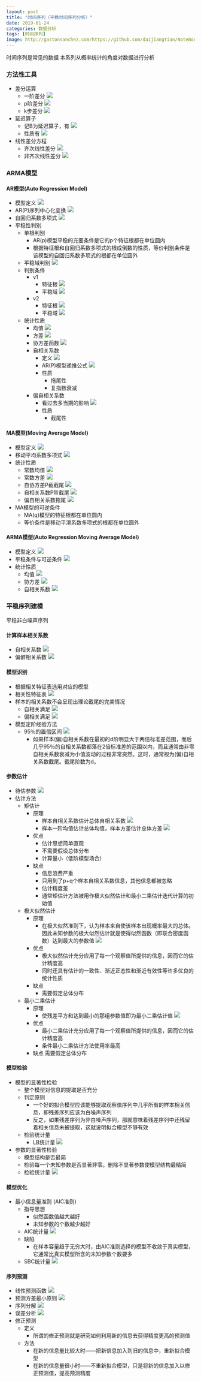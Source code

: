 ```yaml
---
layout: post
title: "时间序列（平稳时间序列分析）"
date: 2019-01-24
categories: 数据分析
tags: [时间序列]
image: http://gastonsanchez.com/https://github.com/daijiangtian/NoteBook/blob/master/机器学习/时间序列/https://github.com/daijiangtian/NoteBook/blob/master/机器学习/时间序列/images/blog/mathjax_logo.png?raw=true?raw=true
---
```


时间序列是常见的数据 本系列从概率统计的角度对数据进行分析

<!-- more -->

### 方法性工具
* 差分运算
    * 一阶差分
        ![](https://github.com/daijiangtian/NoteBook/blob/master/机器学习/时间序列/images/图片9.png?raw=true)
    * p阶差分
        ![](https://github.com/daijiangtian/NoteBook/blob/master/机器学习/时间序列/images/图片10.png?raw=true)
    * k步差分 
        ![](https://github.com/daijiangtian/NoteBook/blob/master/机器学习/时间序列/images/图片11.png?raw=true)
* 延迟算子
    * 记B为延迟算子，有 
        ![](https://github.com/daijiangtian/NoteBook/blob/master/机器学习/时间序列/images/图片12.png?raw=true)
    * 性质有
        ![](https://github.com/daijiangtian/NoteBook/blob/master/机器学习/时间序列/images/图片14.png?raw=true)
* 线性差分方程
    * 齐次线性差分
        ![](https://github.com/daijiangtian/NoteBook/blob/master/机器学习/时间序列/images/图片13.png?raw=true)
    * 非齐次线性差分
        ![](https://github.com/daijiangtian/NoteBook/blob/master/机器学习/时间序列/images/图片15.png?raw=true)
### ARMA模型

#### AR模型(Auto Regression Model)
* 模型定义
    ![](https://github.com/daijiangtian/NoteBook/blob/master/机器学习/时间序列/images/图片18.png?raw=true)
* AR(P)序列中心化变换
    ![](https://github.com/daijiangtian/NoteBook/blob/master/机器学习/时间序列/images/图片16.png?raw=true)
* 自回归系数多项式
    ![](https://github.com/daijiangtian/NoteBook/blob/master/机器学习/时间序列/images/图片17.png?raw=true)
* 平稳性判别
    * 单根判别
        * AR(p)模型平稳的充要条件是它的p个特征根都在单位圆内
        * 根据特征根和自回归系数多项式的根成倒数的性质，等价判别条件是该模型的自回归系数多项式的根都在单位圆外
    * 平稳域判别 
        ![](https://github.com/daijiangtian/NoteBook/blob/master/机器学习/时间序列/images/图片19.png?raw=true)
    * 判别条件
        * v1
            * 特征根
                ![](https://github.com/daijiangtian/NoteBook/blob/master/机器学习/时间序列/images/图片20.png?raw=true)
             * 平稳域
                ![](https://github.com/daijiangtian/NoteBook/blob/master/机器学习/时间序列/images/图片21.png?raw=true)
        * v2
            * 特征根
                ![](https://github.com/daijiangtian/NoteBook/blob/master/机器学习/时间序列/images/图片23.png?raw=true)
             * 平稳域
                ![](https://github.com/daijiangtian/NoteBook/blob/master/机器学习/时间序列/images/图片24.png?raw=true)
    * 统计性质
        * 均值
            ![](https://github.com/daijiangtian/NoteBook/blob/master/机器学习/时间序列/images/图片25.png?raw=true)
        * 方差
            ![](https://github.com/daijiangtian/NoteBook/blob/master/机器学习/时间序列/images/图片26.png?raw=true)
        * 协方差函数
            ![](https://github.com/daijiangtian/NoteBook/blob/master/机器学习/时间序列/images/图片27.png?raw=true)
        * 自相关系数
            * 定义
                ![](https://github.com/daijiangtian/NoteBook/blob/master/机器学习/时间序列/images/图片30.png?raw=true)
            * AR(P)模型递推公式
                ![](https://github.com/daijiangtian/NoteBook/blob/master/机器学习/时间序列/images/图片31.png?raw=true)
            * 性质
                * 拖尾性
                * 复指数衰减
        * 偏自相关系数
            * 看过去多当期的影响
            ![](https://github.com/daijiangtian/NoteBook/blob/master/机器学习/时间序列/images/图片32.png?raw=true)
            * 性质
                * 截尾性
#### MA模型(Moving Average Model)
* 模型定义
    ![](https://github.com/daijiangtian/NoteBook/blob/master/机器学习/时间序列/images/图片33.png?raw=true)
* 移动平均系数多项式
    ![](https://github.com/daijiangtian/NoteBook/blob/master/机器学习/时间序列/images/图片34.png?raw=true)
* 统计性质
    * 常数均值
        ![](https://github.com/daijiangtian/NoteBook/blob/master/机器学习/时间序列/images/图片35.png?raw=true)
    * 常数方差
        ![](https://github.com/daijiangtian/NoteBook/blob/master/机器学习/时间序列/images/图片36.png?raw=true)
    * 自协方差P截截尾
        ![](https://github.com/daijiangtian/NoteBook/blob/master/机器学习/时间序列/images/图片37.png?raw=true)
    * 自相关系数P阶截尾
        ![](https://github.com/daijiangtian/NoteBook/blob/master/机器学习/时间序列/images/图片38.png?raw=true)
    * 偏自相关系数拖尾
        ![](https://github.com/daijiangtian/NoteBook/blob/master/机器学习/时间序列/images/图片39.png?raw=true)
* MA模型的可逆条件
    * MA(q)模型的特征根都在单位圆内
    * 等价条件是移动平滑系数多项式的根都在单位圆外

#### ARMA模型(Auto Regression Moving Average Model)
* 模型定义
    ![](https://github.com/daijiangtian/NoteBook/blob/master/机器学习/时间序列/images/图片40.png?raw=true)
* 平稳条件与可逆条件
    ![](https://github.com/daijiangtian/NoteBook/blob/master/机器学习/时间序列/images/图片41.png?raw=true)
* 统计性质
    * 均值
        ![](https://github.com/daijiangtian/NoteBook/blob/master/机器学习/时间序列/images/图片42.png?raw=true)
    * 协方差
        ![](https://github.com/daijiangtian/NoteBook/blob/master/机器学习/时间序列/images/图片43.png?raw=true)
    * 自相关系数
        ![](https://github.com/daijiangtian/NoteBook/blob/master/机器学习/时间序列/images/图片44.png?raw=true)


### 平稳序列建模 
平稳非白噪声序列
#### 计算样本相关系数
* 自相关系数
    ![](https://github.com/daijiangtian/NoteBook/blob/master/机器学习/时间序列/images/图片46.png?raw=true)
* 偏僻相关系数
    ![](https://github.com/daijiangtian/NoteBook/blob/master/机器学习/时间序列/images/图片47.png?raw=true)
#### 模型识别
* 根据相关特征表选用对应的模型
* 相关性特征表
    ![](https://github.com/daijiangtian/NoteBook/blob/master/机器学习/时间序列/images/图片45.png?raw=true)
* 样本的相关系数不会呈现出理论截尾的完美情况
    * 自相关满足
        ![](https://github.com/daijiangtian/NoteBook/blob/master/机器学习/时间序列/images/图片48.png?raw=true)
    * 偏相关满足
        ![](https://github.com/daijiangtian/NoteBook/blob/master/机器学习/时间序列/images/图片49.png?raw=true)
* 模型定阶经验方法
    * 95％的置信区间
         ![](https://github.com/daijiangtian/NoteBook/blob/master/机器学习/时间序列/images/图片50.png?raw=true)
         * 如果样本(偏)自相关系数在最初的d阶明显大于两倍标准差范围，而后几乎95％的自相关系数都落在2倍标准差的范围以内，而且通常由非零自相关系数衰减为小值波动的过程非常突然。这时，通常视为(偏)自相关系数截尾。截尾阶数为d。

#### 参数估计
* 待估参数
    ![](https://github.com/daijiangtian/NoteBook/blob/master/机器学习/时间序列/images/图片51.png?raw=true)
* 估计方法
    * 矩估计
        * 原理
            * 样本自相关系数估计总体自相关系数
                ![](https://github.com/daijiangtian/NoteBook/blob/master/机器学习/时间序列/images/图片52.png?raw=true)
            * 样本一阶均值估计总体均值，样本方差估计总体方差
                ![](https://github.com/daijiangtian/NoteBook/blob/master/机器学习/时间序列/images/图片53.png?raw=true)
        * 优点
            * 估计思想简单直观
            * 不需要假设总体分布
            * 计算量小（低阶模型场合）
        * 缺点
            * 信息浪费严重
            * 只用到了p+q个样本自相关系数信息，其他信息都被忽略
            * 估计精度差
            * 通常矩估计方法被用作极大似然估计和最小二乘估计迭代计算的初始值 
    * 极大似然估计
        * 原理
            * 在极大似然准则下，认为样本来自使该样本出现概率最大的总体。因此未知参数的极大似然估计就是使得似然函数（即联合密度函数）达到最大的参数值 
            ![](https://github.com/daijiangtian/NoteBook/blob/master/机器学习/时间序列/images/图片54.png?raw=true)
        * 优点
            * 极大似然估计充分应用了每一个观察值所提供的信息，因而它的估计精度高
            * 同时还具有估计的一致性、渐近正态性和渐近有效性等许多优良的统计性质
        * 缺点
            * 需要假定总体分布
    * 最小二乘估计
        * 原理
            * 使残差平方和达到最小的那组参数值即为最小二乘估计值 
            ![](https://github.com/daijiangtian/NoteBook/blob/master/机器学习/时间序列/images/图片55.png?raw=true)
        * 优点
            * 最小二乘估计充分应用了每一个观察值所提供的信息，因而它的估计精度高
            * 条件最小二乘估计方法使用率最高
        * 缺点
            需要假定总体分布
#### 模型检验 
* 模型的显著性检验
    * 整个模型对信息的提取是否充分
    * 判定原则
        * 一个好的拟合模型应该能够提取观察值序列中几乎所有的样本相关信息，即残差序列应该为白噪声序列 
        * 反之，如果残差序列为非白噪声序列，那就意味着残差序列中还残留着相关信息未被提取，这就说明拟合模型不够有效
    * 检验统计量
        * LB统计量
        ![](https://github.com/daijiangtian/NoteBook/blob/master/机器学习/时间序列/images/图片56.png?raw=true)
* 参数的显著性检验
    * 模型结构是否最简
    * 检验每一个未知参数是否显著非零。删除不显著参数使模型结构最精简 
    * 检验统计量
        ![](https://github.com/daijiangtian/NoteBook/blob/master/机器学习/时间序列/images/图片57.png?raw=true)

#### 模型优化
* 最小信息量准则 (AIC准则)
    * 指导思想
        * 似然函数值越大越好 
        * 未知参数的个数越少越好 
    * AIC统计量
        ![](https://github.com/daijiangtian/NoteBook/blob/master/机器学习/时间序列/images/图片60.png?raw=true)
    * 缺陷
        * 在样本容量趋于无穷大时，由AIC准则选择的模型不收敛于真实模型，它通常比真实模型所含的未知参数个数要多 
    * SBC统计量
        ![](https://github.com/daijiangtian/NoteBook/blob/master/机器学习/时间序列/images/图片61.png?raw=true)
#### 序列预测  
* 线性预测函数
    ![](https://github.com/daijiangtian/NoteBook/blob/master/机器学习/时间序列/images/图片62.png?raw=true)
* 预测方差最小原则
    ![](https://github.com/daijiangtian/NoteBook/blob/master/机器学习/时间序列/images/图片63.png?raw=true)
* 序列分解
    ![](https://github.com/daijiangtian/NoteBook/blob/master/机器学习/时间序列/images/图片64.png?raw=true)
* 误差分析
    ![](https://github.com/daijiangtian/NoteBook/blob/master/机器学习/时间序列/images/图片65.png?raw=true)
* 修正预测
    * 定义
        * 所谓的修正预测就是研究如何利用新的信息去获得精度更高的预测值 
    * 方法
        * 在新的信息量比较大时——把新信息加入到旧的信息中，重新拟合模型 
        * 在新的信息量很小时——不重新拟合模型，只是将新的信息加入以修正预测值，提高预测精度
